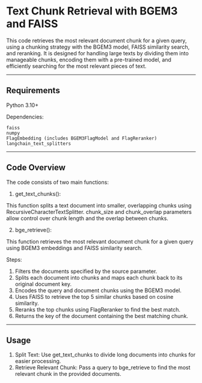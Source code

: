 # Text Chunk Retrieval with BGEM3 and FAISS


This code retrieves the most relevant document chunk for a given query, using a chunking strategy with the BGEM3 model, FAISS similarity search, and reranking. It is designed for handling large texts by dividing them into manageable chunks, encoding them with a pre-trained model, and efficiently searching for the most relevant pieces of text.

---

## Requirements

Python 3.10+

Dependencies:

```
faiss
numpy
FlagEmbedding (includes BGEM3FlagModel and FlagReranker)
langchain_text_splitters
```

---

## Code Overview

The code consists of two main functions:

1. get_text_chunks():

This function splits a text document into smaller, overlapping chunks using RecursiveCharacterTextSplitter.
chunk_size and chunk_overlap parameters allow control over chunk length and the overlap between chunks.

2. bge_retrieve():

This function retrieves the most relevant document chunk for a given query using BGEM3 embeddings and FAISS similarity search.

Steps:
1. Filters the documents specified by the source parameter.
2. Splits each document into chunks and maps each chunk back to its original document key.
3. Encodes the query and document chunks using the BGEM3 model.
4. Uses FAISS to retrieve the top 5 similar chunks based on cosine similarity.
5. Reranks the top chunks using FlagReranker to find the best match.
6. Returns the key of the document containing the best matching chunk.

---
## Usage

1. Split Text: Use get_text_chunks to divide long documents into chunks for easier processing.
2. Retrieve Relevant Chunk: Pass a query to bge_retrieve to find the most relevant chunk in the provided documents.
